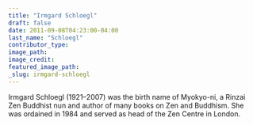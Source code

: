 ```yaml
---
title: "Irmgard Schloegl"
draft: false
date: 2011-09-08T04:23:00-04:00
last_name: "Schloegl"
contributor_type:
image_path:
image_credit:
featured_image_path:
_slug: irmgard-schloegl
---
```


Irmgard Schloegl (1921–2007) was the birth name of Myokyo-ni, a Rinzai Zen Buddhist nun and author of many books on Zen and Buddhism. She was ordained in 1984 and served as head of the Zen Centre in London.


